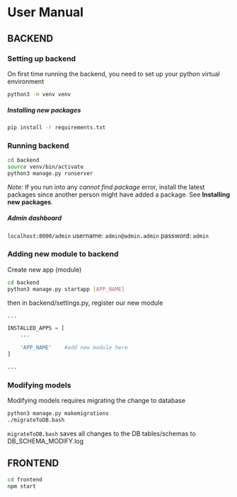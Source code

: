 # User Manual

## BACKEND
### Setting up backend
On first time running the backend, you need to set up your python virtual environment
```bash
python3 -m venv venv
```

##### Installing new packages
```bash
pip install -r requirements.txt
```

### Running backend
```bash
cd backend
source venv/bin/activate
python3 manage.py runserver
```

*Note:* If you run into any *cannot find package* error, install the latest packages since another person might have added a package. See **Installing new packages**.

##### Admin dashboard
`localhost:8000/admin`
username: `admin@admin.admin`
password: `admin`

### Adding new module to backend
Create new app (module)
```bash
cd backend
python3 manage.py startapp [APP_NAME]
```

then in backend/settings.py, register our new module
```python
...

INSTALLED_APPS = [
    ...

    'APP_NAME'    #add new module here
]

...
```

### Modifying models
Modifying models requires migrating the change to database
```bash
python3 manage.py makemigrations
./migrateToDB.bash
```

`migrateToDB.bash` saves all changes to the DB tables/schemas to DB_SCHEMA_MODIFY.log

## FRONTEND
```bash
cd frontend
npm start
```
